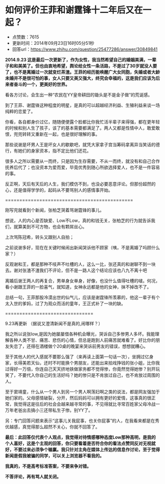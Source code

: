 # 如何评价王菲和谢霆锋十二年后又在一起？
- 点赞数：7615
- 更新时间：2014年09月23日16时05分51秒
- 回答url：https://www.zhihu.com/question/25477286/answer/30849841
<body>
 <p data-pid="DRLUbrAx"><b>2014.9.23 这是最后一次更新了，作为女性，我当然希望自己的婚姻美满，一辈子和和美美了。但也由衷地希望，舆论给女性一条活路，不是过了30岁就没人要了，也不是离婚过一次就变烂茶渣。</b><b>王菲的经历能唤醒广大女同胞，失婚或者大龄未婚并不是很可怕的事，女人只要又美又强大，终究会幸福的，这是我们应该为后来者奋斗的一个，更美好的世界。</b></p>
 <p data-pid="vNAgMw0Z">看各方讨论，会生出一种“农民在YY皇帝耕田的锄头是不是金子做”的荒诞感。</p>
 <p data-pid="EuBYmmbb">到了王菲、谢霆锋这种程度的明星，是真的可以超越经济利益、生殖利益来谈一场纯粹的恋爱了。</p>
 <p data-pid="sBdLNfNM">你看，各自都身价过亿，随随便便露个脸都比你我忙活半辈子来得强，都在更年轻的时候和别人生了孩子，该了的基本需要都满足了。两人又都是性情中人，敢爱敢恨，兜兜转转又重新在一起，也是很好理解的事。</p>
 <p data-pid="stYkS9Ct">那些说谢是坏男人王是坏女人的歇歇吧，就凭大家拿子宫当筹码拿离异当笑话的德行，有她们的身家资本，指不定比他们还花。</p>
 <p data-pid="kuu9_XGt">很多人之所以需要从一而终，只是因为生存需要，不从一而终，就没有和自己合作抚养后代了；也没资本为爱而爱，毕竟优秀到随心所欲选择爱人，也不是一件容易的事。</p>
 <p data-pid="qqucDky4">反正啊，天后有天后的人生，我们模仿不到，也没必要恶意评论。但那份超然的心，还是值得学学的，起码从不要骂别人的感情事开始。</p>
 <p data-pid="VYk7KoF2">=============================================</p>
 <p data-pid="h5-2LOIF">刚写完就看到个新闻，张柏芝哭着骂谢霆锋的事儿。</p>
 <p data-pid="bInWRVBX">想说，人的内心是否缺爱、Low不Low，真的和钱无关，张柏芝的行为就告诉我们，就算美到不可方物，也会有颗屌丝心。</p>
 <p data-pid="glH8y6tH">上次骂陈冠希，转头又跟别人自拍；</p>
 <p data-pid="nLKcQLVg">之前说谢多好，现在在关键时候闹出新闻哭诉他不顾家（咦，不是离婚了吗顾什么家？）</p>
 <p data-pid="f-7-vpPh">反观谢和王，都是那种不吱声不吐槽的人，这么一比，张还真的和谢聊不到一块去。谢对张渣不渣我们不评论，但不是一路人这个结论应该也八九不离十吧</p>
 <p data-pid="L-Ajv5Ua">离婚后谢王两人的再复合，男单身女单身，好像，也没什么值得吐槽的啵。何况，看小谢跟王菲的一脸喜气，就知道，女神永远都是他的女神，抹不掉改不了。</p>
 <p data-pid="f_OaR6F9">总结一句，王菲那股冷漠出世的仙气儿，应该是谢霆锋所羡慕的，他这一辈子有个太入世的爹妈，过了为观众而活的童年，王正式补了一块的缺。</p>
 <p data-pid="CCNjoOrR">===============================</p>
 <p data-pid="vctNR7Tl">9.23再更新 （据说又澄清新闻不是真的,闹哪样？）</p>
 <p data-pid="c0LrBn3b">我之所以说张low,是因为她屡屡借各种机会曝光，哭诉自己多惨男人多坏。我能理解各种人类不甘、痛苦、悲伤的心情，但总是跑到人前痛苦就难看了。好比你的朋友失恋了，还得在酒楼做个20桌的晚宴来哭诉前男友的错误，想想就糟心。</p>
 <p data-pid="mlzPIvZU">至于其他人的代入感就不要那么强了（来再读上面第一句话一次），坐拥过亿身家，长得美若天仙，还时不时能换个男朋友，还能出来拍戏挣钱的张小姐，比你我过得好一万倍，你连自己天天挤地铁做家务都不觉得惨，你竟然觉得她惨？别开玩笑了，不要代入你自己的生活好吗？她的惨只是不肯放过自己，也不肯放过周围的人。</p>
 <p data-pid="AyilMeFz">至于窦靖童，什么从一个男人到另一个男人啊荡妇啊之类的说法，都是网友强加于她们家的。父母感情破裂，分开，然后妈妈可以拥有更好的爱情，这事真的很正常，我觉得这是往后的社会会越来越寻常的事，不见得就比寻常百姓家父母冷战一万年老爸出去搞小三还带私生子惨。别YY了。</p>
 <p data-pid="sst8xCH6">另：专门回答问题来表示“这事儿关我屁事，也关你屁事”的人，在我看来都是在秀优越感，真觉得那么超然不关心，你就不回答了。</p>
 <p data-pid="-emXdZRp"><b>最后：此回答仅代表个人观点，我觉得对待情感哪种态度Low那种高明，是我的个人喜好，这是个主观的回答，你只要看着是否符合你的看法点赞同反对无视就好，不要过来必须争个输赢。我只针对主角在媒体上传达的信息作讨论，至于觉得新闻是假我被骗的同学，可以关上浏览器不看我的。</b></p>
 <p data-pid="idnKuLFi"><b>我真的，不是高考标准答案，不要来争对错。</b></p>
 <p data-pid="mSzJnYzw"><b>不答评论，再有骂人就关闭。</b></p>
</body>
